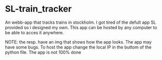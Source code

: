 # SL-train_tracker
An webb-app that tracks trains in stockholm. I got tired of the defult app SL provided so i designed my own. This app can be hosted by any computer to be able to acces it anywhere.


NOTE: the resp. have an img that shows how the app looks. The app may have some bugs. To host the app change the local IP in the buttom of the python file. The app is not 100% done
